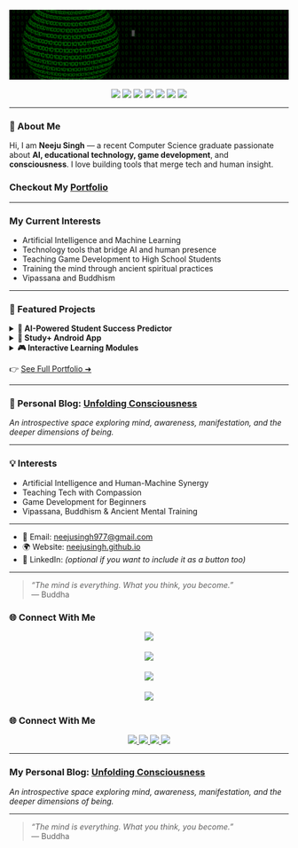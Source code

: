 
<p align="center">
  <img src="final.gif" alt="Welcome GIF">
</p>

<p align="center">
  <img src="https://img.shields.io/badge/Python-blue?style=for-the-badge&logo=python&logoColor=white"/>
  <img src="https://img.shields.io/badge/Java-007396?style=for-the-badge&logo=java&logoColor=white"/>
  <img src="https://img.shields.io/badge/Firebase-FFCA28?style=for-the-badge&logo=firebase&logoColor=black"/>
  <img src="https://img.shields.io/badge/React_Native-20232A?style=for-the-badge&logo=react&logoColor=61DAFB"/>
  <img src="https://img.shields.io/badge/Streamlit-FF4B4B?style=for-the-badge&logo=streamlit&logoColor=white"/>
  <img src="https://img.shields.io/badge/Tableau-E97627?style=for-the-badge&logo=tableau&logoColor=white"/>
  <img src="https://img.shields.io/badge/Git-F05032?style=for-the-badge&logo=git&logoColor=white"/>
</p>


---

### 🚀 About Me

Hi, I am **Neeju Singh** — a recent Computer Science graduate passionate about **AI, educational technology, game development**, and **consciousness**. I love building tools that merge tech and human insight.
### **Checkout My [Portfolio](https://neejusingh.github.io/portfolio.html)**

---
### My Current Interests

- Artificial Intelligence and Machine Learning  
- Technology tools that bridge AI and human presence
- Teaching Game Development to High School Students
- Training the mind through ancient spiritual practices
- Vipassana and Buddhism

---
### 📌 Featured Projects

<details>
<summary><b>🧠 AI-Powered Student Success Predictor</b></summary>
A machine learning tool to predict student outcomes and support personalized learning.
<br><br>
🔗 [GitHub Repository](https://github.com/NEEJUSINGH/student-success-predictor) · 📊 Python, Scikit-learn, Streamlit
</details>

<details>
<summary><b>📱 Study+ Android App</b></summary>
An app that helps students stay focused by locking distractions and providing parental/teacher dashboards.
<br><br>
🔗 [GitHub Repository](https://github.com/NEEJUSINGH/study-plus-app) · 🤖 Java, Firebase, Android Studio
</details>

<details>
<summary><b>🎮 Interactive Learning Modules</b></summary>
Beginner-friendly coding modules for high school students, including game development and web apps.
<br><br>
🔗 [View Project](https://github.com/NEEJUSINGH/space-invader-module) · 🕹️ Pygame, GitHub Pages
</details>

👉 [See Full Portfolio ➜](https://neejusingh.github.io/portfolio.html)

---

### 📖 Personal Blog: [Unfolding Consciousness](https://neejusingh.github.io/blog/)

<em>An introspective space exploring mind, awareness, manifestation, and the deeper dimensions of being.</em>

---

### 💡 Interests

- Artificial Intelligence and Human-Machine Synergy  
- Teaching Tech with Compassion  
- Game Development for Beginners  
- Vipassana, Buddhism & Ancient Mental Training

---


- 📧 Email: [neejusingh977@gmail.com](mailto:neejusingh977@gmail.com)  
- 🌍 Website: [neejusingh.github.io](https://neejusingh.github.io)  
- 💼 LinkedIn: *(optional if you want to include it as a button too)*

---

<blockquote>
  <em>“The mind is everything. What you think, you become.”</em><br> — Buddha
</blockquote>

### 🌐 Connect With Me

<p align="center">
  <a href="https://neejusingh.github.io/portfolio.html" target="_blank">
    <img src="https://img.shields.io/badge/🗂️ Portfolio-Click_Here-blue?style=for-the-badge"/>
  </a><br><br>
  
  <a href="https://neejusingh.github.io/blog/" target="_blank">
    <img src="https://img.shields.io/badge/🧠 Blog-Unfolding_Consciousness-blueviolet?style=for-the-badge"/>
  </a><br><br>
  
  <a href="mailto:neejusingh977@gmail.com" target="_blank">
    <img src="https://img.shields.io/badge/📩 Email-Contact_Me-success?style=for-the-badge"/>
  </a><br><br>
  
  <a href="https://www.linkedin.com/in/neejusingh/" target="_blank">
    <img src="https://img.shields.io/badge/🔗 LinkedIn-View_Profile-0A66C2?style=for-the-badge&logo=linkedin&logoColor=white"/>
  </a>
</p>



### 🌐 Connect With Me

<p align="center">
  <a href="https://neejusingh.github.io/portfolio.html" target="_blank">
    <img src="https://img.shields.io/badge/Portfolio-Click_Here-9cf?style=for-the-badge"/>
  </a>
  <a href="https://neejusingh.github.io/blog/" target="_blank">
    <img src="https://img.shields.io/badge/Blog-Unfolding_Consciousness-blueviolet?style=for-the-badge"/>
  </a>
  <a href="mailto:neejusingh977@gmail.com" target="_blank">
    <img src="https://img.shields.io/badge/Email-Contact_Me-green?style=for-the-badge"/>
  </a>
  <a href="https://www.linkedin.com/in/neejusingh/" target="_blank">
    <img src="https://img.shields.io/badge/LinkedIn-View_Profile-0A66C2?style=for-the-badge&logo=linkedin&logoColor=white"/>
  </a>
</p>

---
### **My Personal Blog: [Unfolding Consciousness](https://neejusingh.github.io/blog/)**
<p><em>An introspective space exploring mind, awareness, manifestation, and the deeper dimensions of being.</em></p>

---


<blockquote>
  <p><em>“The mind is everything. What you think, you become.”</em><br>
  — Buddha</p>
</blockquote>
